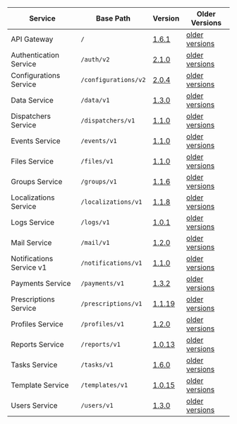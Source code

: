 | Service | Base Path | Version | Older Versions |
| ----| ---- | ---- | ---- |
| API Gateway | `/` | [1.6.1](https://swagger.extrahorizon.com/swagger-ui/index.html?url=https://swagger.extrahorizon.com/api-gateway/1.6.1/openapi.yaml) | [older versions](https://swagger.extrahorizon.com/listing/?service=api-gateway) |
| Authentication Service | `/auth/v2` | [2.1.0](https://swagger.extrahorizon.com/swagger-ui/index.html?url=https://swagger.extrahorizon.com/auth-service/2.1.0/openapi.yaml) | [older versions](https://swagger.extrahorizon.com/listing/?service=auth-service) |
| Configurations Service | `/configurations/v2` | [2.0.4](https://swagger.extrahorizon.com/swagger-ui/index.html?url=https://swagger.extrahorizon.com/configurations-service/2.0.4/openapi.yaml) | [older versions](https://swagger.extrahorizon.com/listing/?service=configurations-service) |
| Data Service | `/data/v1` | [1.3.0](https://swagger.extrahorizon.com/swagger-ui/index.html?url=https://swagger.extrahorizon.com/data-service/1.3.0/openapi.yaml) | [older versions](https://swagger.extrahorizon.com/listing/?service=data-service) |
| Dispatchers Service | `/dispatchers/v1` | [1.1.0](https://swagger.extrahorizon.com/swagger-ui/index.html?url=https://swagger.extrahorizon.com/dispatchers-service/1.1.0/openapi.yaml) | [older versions](https://swagger.extrahorizon.com/listing/?service=dispatchers-service) |
| Events Service | `/events/v1` | [1.1.0](https://swagger.extrahorizon.com/swagger-ui/index.html?url=https://swagger.extrahorizon.com/events-service/1.1.0/openapi.yaml) | [older versions](https://swagger.extrahorizon.com/listing/?service=events-service) |
| Files Service | `/files/v1` | [1.1.0](https://swagger.extrahorizon.com/swagger-ui/index.html?url=https://swagger.extrahorizon.com/files-service/1.1.0/openapi.yaml) | [older versions](https://swagger.extrahorizon.com/listing/?service=files-service) |
| Groups Service | `/groups/v1` | [1.1.6](https://swagger.extrahorizon.com/swagger-ui/index.html?url=https://swagger.extrahorizon.com/groups-service/1.1.6/openapi.yaml) | [older versions](https://swagger.extrahorizon.com/listing/?service=groups-service) |
| Localizations Service | `/localizations/v1` | [1.1.8](https://swagger.extrahorizon.com/swagger-ui/index.html?url=https://swagger.extrahorizon.com/localizations-service/1.1.8/openapi.yaml) | [older versions](https://swagger.extrahorizon.com/listing/?service=localizations-service) |
| Logs Service | `/logs/v1` | [1.0.1](https://swagger.extrahorizon.com/swagger-ui/index.html?url=https://swagger.extrahorizon.com/logs-service/1.0.1/openapi.yaml) | [older versions](https://swagger.extrahorizon.com/listing/?service=logs-service) |
| Mail Service | `/mail/v1` | [1.2.0](https://swagger.extrahorizon.com/swagger-ui/index.html?url=https://swagger.extrahorizon.com/mail-service/1.2.0/openapi.yaml) | [older versions](https://swagger.extrahorizon.com/listing/?service=mail-service) |
| Notifications Service v1 | `/notifications/v1` | [1.1.0](https://swagger.extrahorizon.com/swagger-ui/index.html?url=https://swagger.extrahorizon.com/notifications-service/1.1.0/openapi.yaml) | [older versions](https://swagger.extrahorizon.com/listing/?service=notifications-service) |
| Payments Service | `/payments/v1` | [1.3.2](https://swagger.extrahorizon.com/swagger-ui/index.html?url=https://swagger.extrahorizon.com/payments-service/1.3.2/openapi.yaml) | [older versions](https://swagger.extrahorizon.com/listing/?service=payments-service) |
| Prescriptions Service | `/prescriptions/v1` | [1.1.19](https://swagger.extrahorizon.com/swagger-ui/index.html?url=https://swagger.extrahorizon.com/prescriptions-service/1.1.19/openapi.yaml) | [older versions](https://swagger.extrahorizon.com/listing/?service=prescriptions-service) |
| Profiles Service | `/profiles/v1` | [1.2.0](https://swagger.extrahorizon.com/swagger-ui/index.html?url=https://swagger.extrahorizon.com/profiles-service/1.2.0/openapi.yaml) | [older versions](https://swagger.extrahorizon.com/listing/?service=profiles-service) |
| Reports Service | `/reports/v1` | [1.0.13](https://swagger.extrahorizon.com/swagger-ui/index.html?url=https://swagger.extrahorizon.com/reports-service/1.0.13/openapi.yaml) | [older versions](https://swagger.extrahorizon.com/listing/?service=reports-service) |
| Tasks Service | `/tasks/v1` | [1.6.0](https://swagger.extrahorizon.com/swagger-ui/index.html?url=https://swagger.extrahorizon.com/tasks-service/1.6.0/openapi.yaml) | [older versions](https://swagger.extrahorizon.com/listing/?service=tasks-service) |
| Template Service | `/templates/v1` | [1.0.15](https://swagger.extrahorizon.com/swagger-ui/index.html?url=https://swagger.extrahorizon.com/templates-service/1.0.15/openapi.yaml) | [older versions](https://swagger.extrahorizon.com/listing/?service=templates-service) |
| Users Service | `/users/v1` | [1.3.0](https://swagger.extrahorizon.com/swagger-ui/index.html?url=https://swagger.extrahorizon.com/users-service/1.3.0/openapi.yaml) | [older versions](https://swagger.extrahorizon.com/listing/?service=users-service) |
